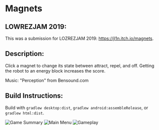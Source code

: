 # Magnets
## LOWREZJAM 2019:
This was a submission for LOZREZJAM 2019: https://jl1n.itch.io/magnets.

## Description:
Click a magnet to change its state between attract, repel, and off. Getting the robot to an energy block increases the score.

Music: "Perception" from Bensound.com

## Build Instructions:
Build with `gradlew desktop:dist`, `gradlew android:assembleRelease`, or `gradlew html:dist`.

![Game Summary](https://github.com/jl1n/Magnets/blob/master/artifacts/current/GameSummary.png "Game Summary") ![Main Menu](https://github.com/jl1n/Magnets/blob/master/artifacts/current/MainMenu.png "Main Menu") ![Gameplay](https://github.com/jl1n/Magnets/blob/master/artifacts/current/Gameplay.png "Gameplay")

